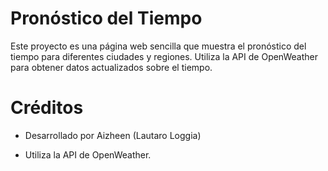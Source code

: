 # Pronóstico del Tiempo

Este proyecto es una página web sencilla que muestra el pronóstico del tiempo para diferentes ciudades y regiones. Utiliza la API de OpenWeather para obtener datos actualizados sobre el tiempo.

# Créditos

- Desarrollado por Aizheen (Lautaro Loggia)

- Utiliza la API de OpenWeather.

